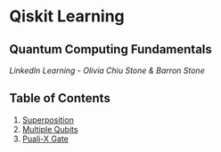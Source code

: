 # Qiskit Learning
## Quantum Computing Fundamentals
*LinkedIn Learning - Olivia Chiu Stone & Barron Stone* 


## Table of Contents
1. [Superposition](https://github.com/arodr95/qiskit-learning/blob/main/1_superposition.ipynb)
2. [Multiple Qubits](https://github.com/arodr95/qiskit-learning/blob/main/2_multiple_qubits.ipynb)
3. [Puali-X Gate](https://github.com/arodr95/qiskit-learning/blob/main/3_pauli_x_gate.ipynb)